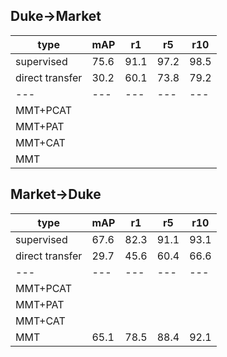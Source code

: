 ## Duke->Market

|type|mAP|r1|r5|r10|  
|---|---|---|---|---|  
|supervised|75.6|91.1|97.2|98.5|
|direct transfer|30.2|60.1|73.8|79.2|
|---|---|---|---|---|
|MMT+PCAT|||||
|MMT+PAT|||||
|MMT+CAT|||||  
|MMT|||||

## Market->Duke

|type|mAP|r1|r5|r10|  
|---|---|---|---|---|
|supervised|67.6|82.3|91.1|93.1|
|direct transfer|29.7|45.6|60.4|66.6|
|---|---|---|---|---|
|MMT+PCAT|||||
|MMT+PAT|||||
|MMT+CAT|||||  
|MMT|65.1|78.5|88.4|92.1|